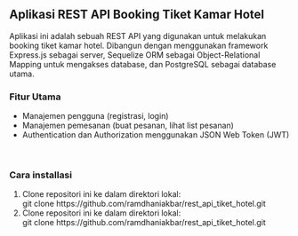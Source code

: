<h2>Aplikasi REST API Booking Tiket Kamar Hotel</h2>
Aplikasi ini adalah sebuah REST API yang digunakan untuk melakukan booking tiket kamar hotel. Dibangun dengan menggunakan framework Express.js sebagai server, Sequelize ORM sebagai Object-Relational Mapping untuk mengakses database, dan PostgreSQL sebagai database utama.

<h3>Fitur Utama</h3>
<ul>
  <li>Manajemen pengguna (registrasi, login)</li>
  <li>Manajemen pemesanan (buat pesanan, lihat list pesanan)</li>
  <li>Authentication dan Authorization menggunakan JSON Web Token (JWT)</li>
</ul>

<br />

<h3>Cara installasi</h3>
<ol type="1">
  <li>Clone repositori ini ke dalam direktori lokal: <br /> git clone https://github.com/ramdhaniakbar/rest_api_tiket_hotel.git</li>
  <li>Clone repositori ini ke dalam direktori lokal: <br /> git clone https://github.com/ramdhaniakbar/rest_api_tiket_hotel.git</li>
</ol>
